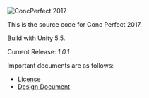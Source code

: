 ![ConcPerfect 2017](http://i.imgur.com/rnXb6CT.jpg)

This is the source code for Conc Perfect 2017.

Build with Unity 5.5.

Current Release: *1.0.1*

Important documents are as follows:

* [License](LICENSE)
* [Design Document](/docs/Design_Doc.md)
